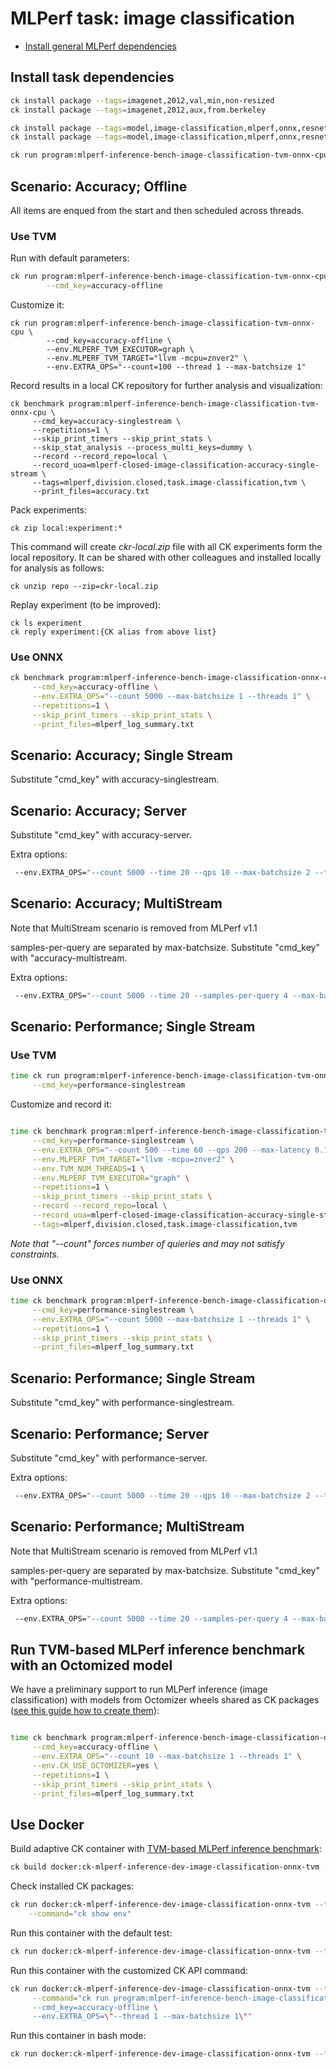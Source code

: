 # MLPerf task: image classification

* [Install general MLPerf dependencies](README.md)

## Install task dependencies

```bash
ck install package --tags=imagenet,2012,val,min,non-resized
ck install package --tags=imagenet,2012,aux,from.berkeley

ck install package --tags=model,image-classification,mlperf,onnx,resnet50,v1.5-opset-8
ck install package --tags=model,image-classification,mlperf,onnx,resnet50,v1.5-opset-11

ck run program:mlperf-inference-bench-image-classification-tvm-onnx-cpu --cmd_key=install-python-requirements

```

## Scenario: Accuracy; Offline

All items are enqued from the start and then scheduled across threads.

### Use TVM

Run with default parameters:
```bash
ck run program:mlperf-inference-bench-image-classification-tvm-onnx-cpu \
        --cmd_key=accuracy-offline
```

Customize it:
```
ck run program:mlperf-inference-bench-image-classification-tvm-onnx-cpu \
        --cmd_key=accuracy-offline \
        --env.MLPERF_TVM_EXECUTOR=graph \
        --env.MLPERF_TVM_TARGET="llvm -mcpu=znver2" \
        --env.EXTRA_OPS="--count=100 --thread 1 --max-batchsize 1"

```

Record results in a local CK repository for further analysis and visualization:
```
ck benchmark program:mlperf-inference-bench-image-classification-tvm-onnx-cpu \
     --cmd_key=accuracy-singlestream \
     --repetitions=1 \
     --skip_print_timers --skip_print_stats \
     --skip_stat_analysis --process_multi_keys=dummy \
     --record --record_repo=local \
     --record_uoa=mlperf-closed-image-classification-accuracy-single-stream \
     --tags=mlperf,division.closed,task.image-classification,tvm \
     --print_files=accuracy.txt
```

Pack experiments:
```
ck zip local:experiment:*
```

This command will create *ckr-local.zip* file with all CK experiments form the local repository.
It can be shared with other colleagues and installed locally for analysis as follows:
```
ck unzip repo --zip=ckr-local.zip
```

Replay experiment (to be improved):
```
ck ls experiment
ck reply experiment:{CK alias from above list}
```



### Use ONNX


```bash
ck benchmark program:mlperf-inference-bench-image-classification-onnx-cpu \
     --cmd_key=accuracy-offline \
     --env.EXTRA_OPS="--count 5000 --max-batchsize 1 --threads 1" \
     --repetitions=1 \
     --skip_print_timers --skip_print_stats \
     --print_files=mlperf_log_summary.txt

```



## Scenario: Accuracy; Single Stream

Substitute "cmd_key" with accuracy-singlestream.

## Scenario: Accuracy; Server

Substitute "cmd_key" with accuracy-server.

Extra options:
```bash
 --env.EXTRA_OPS="--count 5000 --time 20 --qps 10 --max-batchsize 2 --threads 4" \
```


## Scenario: Accuracy; MultiStream

Note that MultiStream scenario is removed from MLPerf v1.1

samples-per-query are separated by max-batchsize.
                          Substitute "cmd_key" with "accuracy-multistream.

Extra options:
```bash
 --env.EXTRA_OPS="--count 5000 --time 20 --samples-per-query 4 --max-batchsize 2 --threads 8" \
```








## Scenario: Performance; Single Stream

### Use TVM

```bash
time ck run program:mlperf-inference-bench-image-classification-tvm-onnx-cpu \
     --cmd_key=performance-singlestream
```

Customize and record it:
```bash

time ck benchmark program:mlperf-inference-bench-image-classification-tvm-onnx-cpu \
     --cmd_key=performance-singlestream \
     --env.EXTRA_OPS="--count 500 --time 60 --qps 200 --max-latency 0.1 --threads 1 --max-batchsize 1" \
     --env.MLPERF_TVM_TARGET="llvm -mcpu=znver2" \
     --env.TVM_NUM_THREADS=1 \
     --env.MLPERF_TVM_EXECUTOR="graph" \
     --repetitions=1 \
     --skip_print_timers --skip_print_stats \
     --record --record_repo=local \
     --record_uoa=mlperf-closed-image-classification-accuracy-single-stream \
     --tags=mlperf,division.closed,task.image-classification,tvm
```

*Note that "--count" forces number of quieries and may not satisfy constraints.*


### Use ONNX

```bash
time ck benchmark program:mlperf-inference-bench-image-classification-onnx-cpu \
     --cmd_key=performance-singlestream \
     --env.EXTRA_OPS="--count 5000 --max-batchsize 1 --threads 1" \
     --repetitions=1 \
     --skip_print_timers --skip_print_stats \
     --print_files=mlperf_log_summary.txt
```



## Scenario: Performance; Single Stream

Substitute "cmd_key" with performance-singlestream.

## Scenario: Performance; Server

Substitute "cmd_key" with performance-server.

Extra options:
```bash
 --env.EXTRA_OPS="--count 5000 --time 20 --qps 10 --max-batchsize 2 --threads 4" \
```


## Scenario: Performance; MultiStream

Note that MultiStream scenario is removed from MLPerf v1.1

samples-per-query are separated by max-batchsize.
                          Substitute "cmd_key" with "performance-multistream.

Extra options:
```bash
 --env.EXTRA_OPS="--count 5000 --time 20 --samples-per-query 4 --max-batchsize 2 --threads 8" \
```









## Run TVM-based MLPerf inference benchmark with an Octomized model

We have a preliminary support to run MLPerf inference (image classification)
with models from Octomizer wheels shared as CK packages 
([see this guide how to create them](../octomizer-wheels/test-tune-and-produce-a-wheel.md)):



```bash

time ck benchmark program:mlperf-inference-bench-image-classification-octomizer-cpu \
     --cmd_key=accuracy-offline \
     --env.EXTRA_OPS="--count 10 --max-batchsize 1 --threads 1" \
     --env.CK_USE_OCTOMIZER=yes \
     --repetitions=1 \
     --skip_print_timers --skip_print_stats \
     --print_files=mlperf_log_summary.txt

```




## Use Docker 


Build adaptive CK container with [TVM-based MLPerf inference benchmark](https://github.com/octoml/mlops/blob/main/docker/ck-mlperf-inference-dev-image-classification-onnx-tvm/Dockerfile.ubuntu-20.04):
```bash
ck build docker:ck-mlperf-inference-dev-image-classification-onnx-tvm --tag=ubuntu-20.04
```

Check installed CK packages:
```bash
ck run docker:ck-mlperf-inference-dev-image-classification-onnx-tvm --tag=ubuntu-20.04 \
    --command="ck show env"
```

Run this container with the default test:
```bash
ck run docker:ck-mlperf-inference-dev-image-classification-onnx-tvm --tag=ubuntu-20.04
```

Run this container with the customized CK API command:
```bash
ck run docker:ck-mlperf-inference-dev-image-classification-onnx-tvm --tag=ubuntu-20.04  \
     --command="ck run program:mlperf-inference-bench-image-classification-tvm-onnx-cpu \
     --cmd_key=accuracy-offline \
     --env.EXTRA_OPS=\"--thread 1 --max-batchsize 1\""
```

Run this container in bash mode:
```bash
ck run docker:ck-mlperf-inference-dev-image-classification-onnx-tvm --tag=ubuntu-20.04 --bash
```

